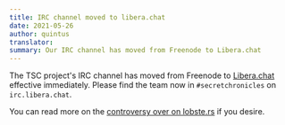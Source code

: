 ```yaml
---
title: IRC channel moved to libera.chat
date: 2021-05-26
author: quintus
translator:
summary: Our IRC channel has moved from Freenode to Libera.chat
---
```


The TSC project's IRC channel has moved from Freenode to [Libera.chat](https://libera.chat/)
effective immediately. Please find the team now in `#secretchronicles`
on `irc.libera.chat`.

You can read more on the [controversy over on lobste.rs](https://lobste.rs/s/1z77ly/libera_chat) if you
desire.
